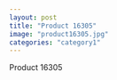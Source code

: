 ```yaml
---
layout: post
title: "Product 16305"
image: "product16305.jpg"
categories: "category1"
---
```

Product 16305
